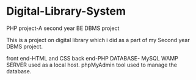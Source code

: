 # Digital-Library-System
PHP project-A second year BE DBMS project 

This is a project on digital library which i did as a part of my Second year DBMS project.

front end-HTML and CSS
back end-PHP
DATABASE- MySQL
WAMP SERVER used as a local host.
phpMyAdmin tool used to manage the database.
